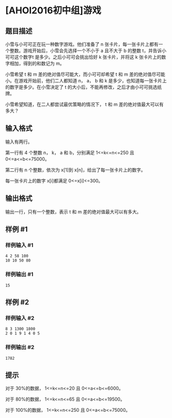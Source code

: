 # [AHOI2016初中组]游戏

## 题目描述

小雪与小可可正在玩一种数字游戏。他们准备了 n 张卡片，每一张卡片上都有一个整数。游戏开始后，小雪会先选择一个不小于 a 且不大于 b 的整数 t，并告诉小可可这个数字t 是多少。之后小可可会挑出恰好 k 张卡片，并将这 k 张卡片上的数字相加，得到的和数记为 m。


小雪希望 t 和 m 差的绝对值尽可能大，而小可可却希望 t 和 m 差的绝对值尽可能小。在游戏开始前，他们二人都知道 n， a， b 和 k 是多少，也知道每一张卡片上的数字是多少。在小雪决定了 t 的大小后，不能再修改，之后才由小可可挑选纸牌。


小雪希望知道，在二人都尝试最优策略的情况下， t 和 m 差的绝对值最大可以有多大？


## 输入格式

输入有两行。

第一行有 4 个整数 n， k， a 和 b，分别满足 1<=k<=n<=250 且0<=a<=b<=75000。

第二行有 n 个整数，依次为 x[1]到 x[n]，给出了每一张卡片上的数字。

每一张卡片上的数字 x[i]都满足 0<=x[i]<=300。


## 输出格式

输出一行，只有一个整数，表示 t 和 m 差的绝对值最大可以有多大。


## 样例 #1

### 样例输入 #1
```
4 2 58 100
10 10 50 80
```

### 样例输出 #1

```
15
```

## 样例 #2

### 样例输入 #2
```
8 3 1300 1800
2 0 1 9 1 4 0 5
```

### 样例输出 #2

```
1782
```

## 提示

对于 30%的数据， 1<=k<=n<=20 且 0<=a<=b<=6000。

对于 80%的数据， 1<=k<=n<=65 且 0<=a<=b<=19500。

对于 100%的数据， 1<=k<=n<=250 且 0<=a<=b<=75000。

